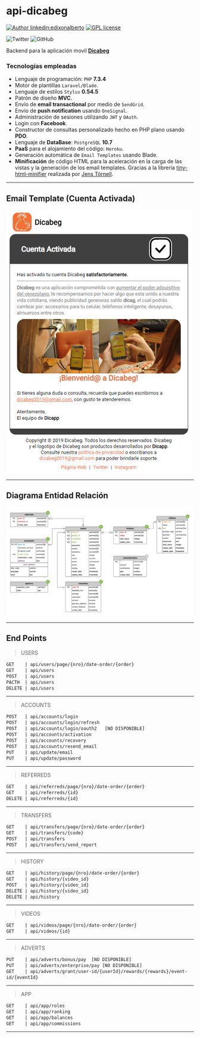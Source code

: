 # api-dicabeg

[![Author linkedin:edixonalberto](https://img.shields.io/badge/author-EdixonAlberto-purple.svg)](https://www.linkedin.com/in/edixonalberto)
[![GPL license](https://img.shields.io/badge/license-GPL-green.svg)](./LICENSE.md)

![Twitter](https://img.shields.io/twitter/follow/EdixonAlbertto.svg?style=social)
![GitHub](https://img.shields.io/github/followers/EdixonAlberto.svg?label=Follow&style=social)

Backend para la aplicación movil **[Dicabeg](https://edixonalberto.github.io/doc-dicabeg/)**

### Tecnologías empleadas

- Lenguaje de programación: `PHP` **7.3.4**
- Motor de plantillas `Laravel/Blade`.
- Lenguaje de estilos `Stylus` **0.54.5**
- Patrón de diseño **MVC**.
- Envío de **email transactional** por medio de `SendGrid`.
- Envío de **push notification** usando `OneSignal`.
- Administración de sesiones utilizando `JWT` y `OAuth`.
- Login con **Facebook**.
- Constructor de consultas personalizado hecho en PHP plano usando **PDO**.
- Lenguaje de **DataBase**: `PostgreSQL` **10.7**
- **PaaS** para el alojamiento del código: `Heroku`.
- Generación automática de `Email Templates` usando Blade.
- **Minificación** de código HTML para la aceleración en la carga de las vistas y la generación de los email templates. Gracias a la librería [tiny-html-minifier](https://github.com/jenstornell/tiny-html-minifier.git) realizada por [Jens Törnell](mailto:webblayout@gmail.com).

---

## Email Template (Cuenta Activada)

![Cuenta Activada](./doc/email-template.png)

---

## Diagrama Entidad Relación

![Diagrama ERD](./doc/ERD-dicabeg.png)

---

## End Points

>USERS

    GET    | api/users/page/{nro}/date-order/{order}
    GET    | api/users
    POST   | api/users
    PACTH  | api/users
    DELETE | api/users
---

>ACCOUNTS

    POST   | api/accounts/login
    POST   | api/accounts/login/refresh
    POST   | api/accounts/login/oauth2   [NO DISPONIBLE]
    POST   | api/accounts/activation
    POST   | api/accounts/recovery
    POST   | api/accounts/resend_email
    PUT    | api/update/email
    PUT    | api/update/password
---

>REFERREDS

    GET    | api/referreds/page/{nro}/date-order/{order}
    GET    | api/referreds/{id}
    DELETE | api/referreds/{id}
---

>TRANSFERS

    GET    | api/transfers/page/{nro}/date-order/{order}
    GET    | api/transfers/{code}
    POST   | api/transfers
    POST   | api/transfers/send_report
---

>HISTORY

    GET    | api/history/page/{nro}/date-order/{order}
    GET    | api/history/{video_id}
    POST   | api/history/{video_id}
    DELETE | api/history/{video_id}
    DELETE | api/history
---

>VIDEOS

    GET    | api/videos/page/{nro}/date-order/{order}
    GET    | api/videos/{id}
---

>ADVERTS

    PUT    | api/adverts/bonus/pay  [NO DISPONIBLE]
    PUT    | api/adverts/enterprise/pay [NO DISPONIBLE]
    GET    | api/adverts/grant/user-id/{userId}/rewards/{rewards}/event-id/{eventId}
---

>APP

    GET    | api/app/roles
    GET    | api/app/ranking
    GET    | api/app/balances
    GET    | api/app/commissions
---
